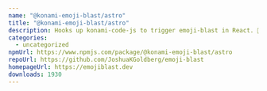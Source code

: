 ```yaml
---
name: "@konami-emoji-blast/astro"
title: "@konami-emoji-blast/astro"
description: Hooks up konami-code-js to trigger emoji-blast in React. 🎇
categories:
  - uncategorized
npmUrl: https://www.npmjs.com/package/@konami-emoji-blast/astro
repoUrl: https://github.com/JoshuaKGoldberg/emoji-blast
homepageUrl: https://emojiblast.dev
downloads: 1930
---
```

